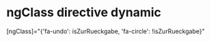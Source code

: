 ngClass directive dynamic
=========================

[ngClass]="{'fa-undo': isZurRueckgabe, 'fa-circle': !isZurRueckgabe}" 
